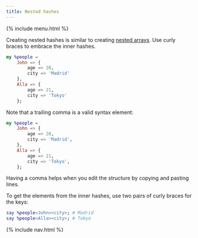 ```yaml
---
title: Nested hashes
---
```


{% include menu.html %}

Creating nested hashes is similar to creating [nested arrays](/raku-course/essentials/positionals/nested-arrays). Use curly braces to embrace the inner hashes.

```raku
my %people =
    John => {
        age => 20,
        city => 'Madrid'
    },
    Alla => {
        age => 21,
        city => 'Tokyo'
    };
```

Note that a trailing comma is a valid syntax element:

```raku
my %people =
    John => {
        age => 20,
        city => 'Madrid',
    },
    Alla => {
        age => 21,
        city => 'Tokyo',
    };
```

Having a comma helps when you edit the structure by copying and pasting lines.

To get the elements from the inner hashes, use two pairs of curly braces for the keys:

```raku
say %people<John><city>; # Madrid
say %people<Alla><city>; # Tokyo
```

{% include nav.html %}
